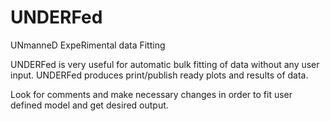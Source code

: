 # UNDERFed
UNmanneD ExpeRimental data Fitting

UNDERFed is very useful for automatic bulk fitting of data without any user input.
UNDERFed produces print/publish ready plots and results of data.

Look for comments and make necessary changes in order to fit user defined model and get desired output.
